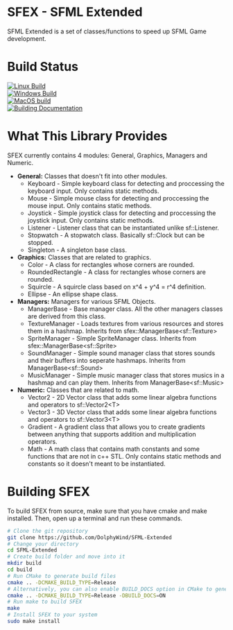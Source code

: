 # SFEX - SFML Extended
SFML Extended is a set of classes/functions to speed up SFML Game development.

# Build Status
[![Linux Build](https://github.com/DolphyWind/SFML-Extended/actions/workflows/linux_build.yml/badge.svg)](https://github.com/DolphyWind/SFML-Extended/actions/workflows/linux_build.yml)  
[![Windows Build](https://github.com/DolphyWind/SFML-Extended/actions/workflows/windows_build.yml/badge.svg)](https://github.com/DolphyWind/SFML-Extended/actions/workflows/windows_build.yml)  
[![MacOS build](https://github.com/DolphyWind/SFML-Extended/actions/workflows/mac_build.yml/badge.svg)](https://github.com/DolphyWind/SFML-Extended/actions/workflows/mac_build.yml)  
[![Building Documentation](https://github.com/DolphyWind/SFML-Extended/actions/workflows/build_docs.yml/badge.svg)](https://github.com/DolphyWind/SFML-Extended/actions/workflows/build_docs.yml)

# What This Library Provides
SFEX currently contains 4 modules: General, Graphics, Managers and Numeric.

- **General:** Classes that doesn't fit into other modules.
    - Keyboard - Simple keyboard class for detecting and proccessing the keyboard input. Only contains static methods.
    - Mouse - Simple mouse class for detecting and proccessing the mouse input. Only contains static methods.
    - Joystick - Simple joystick class for detecting and proccessing the joystick input. Only contains static methods.
    - Listener - Listener class that can be instantiated unlike sf::Listener.
    - Stopwatch - A stopwatch class. Basically sf::Clock but can be stopped.
    - Singleton - A singleton base class. 
- **Graphics:** Classes that are related to graphics.
    - Color - A class for rectangles whose corners are rounded.
    - RoundedRectangle - A class for rectangles whose corners are rounded.
    - Squircle - A squircle class based on x^4 + y^4 = r^4 definition.
    - Ellipse - An ellipse shape class.
- **Managers:** Managers for various SFML Objects.
    - ManagerBase - Base manager class. All the other managers classes are derived from this class.
    - TextureManager - Loads textures from various resources and stores them in a hashmap. Inherits from sfex::ManagerBase\<sf::Texture\>
    - SpriteManager - Simple SpriteManager class. Inherits from sfex::ManagerBase\<sf::Sprite\>
    - SoundManager - Simple sound manager class that stores sounds and their buffers into seperate hashmaps. Inherits from ManagerBase\<sf::Sound\>
    - MusicManager - Simple music manager class that stores musics in a hashmap and can play them. Inherits from ManagerBase\<sf::Music\>
- **Numeric:** Classes that are related to math.
    - Vector2 - 2D Vector class that adds some linear algebra functions and operators to sf::Vector2\<T\>
    - Vector3 - 3D Vector class that adds some linear algebra functions and operators to sf::Vector3\<T\>
    - Gradient - A gradient class that allows you to create gradients between anything that supports addition and multiplication operators.
    - Math - A math class that contains math constants and some functions that are not in c++ STL. Only contains static methods and constants so it doesn't meant to be instantiated.

# Building SFEX

To build SFEX from source, make sure that you have cmake and make installed. Then, open up a terminal and run these commands.
```bash
# Clone the git repository
git clone https://github.com/DolphyWind/SFML-Extended
# Change your directory
cd SFML-Extended
# Create build folder and move into it
mkdir build
cd build
# Run CMake to generate build files
cmake .. -DCMAKE_BUILD_TYPE=Release
# Alternatively, you can also enable BUILD_DOCS option in CMake to generate documentation via Doxygen.
cmake .. -DCMAKE_BUILD_TYPE=Release -DBUILD_DOCS=ON
# Run make to build SFEX
make
# Install SFEX to your system
sudo make install
```
